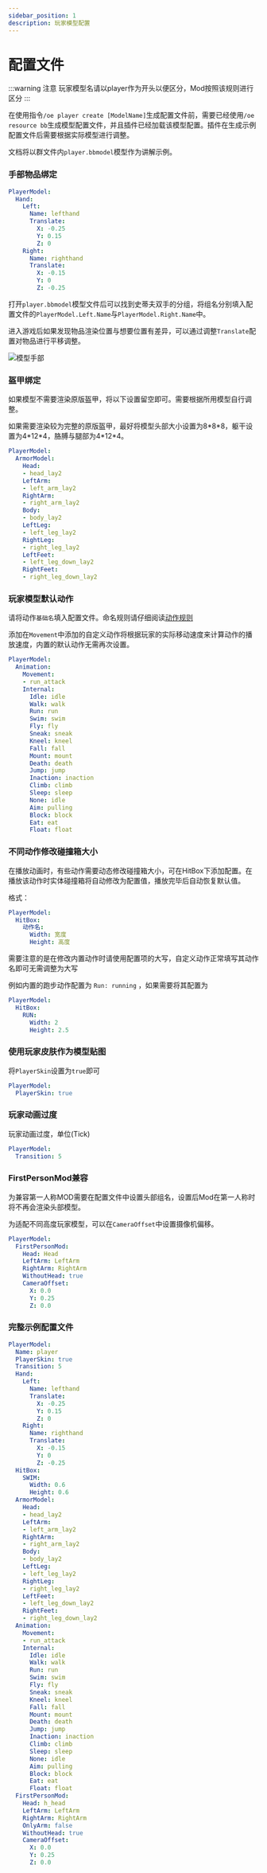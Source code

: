 ```yaml
---
sidebar_position: 1
description: 玩家模型配置
---
```


# 配置文件

:::warning 注意
玩家模型名请以player作为开头以便区分，Mod按照该规则进行区分
:::

在使用指令``/oe player create [ModelName]``生成配置文件前，需要已经使用``/oe resource bb``生成模型配置文件，并且插件已经加载该模型配置。插件在生成示例配置文件后需要根据实际模型进行调整。

文档将以群文件内``player.bbmodel``模型作为讲解示例。

### 手部物品绑定

```yaml
PlayerModel:
  Hand:
    Left:
      Name: lefthand
      Translate:
        X: -0.25
        Y: 0.15
        Z: 0
    Right:
      Name: righthand
      Translate:
        X: -0.15
        Y: 0
        Z: -0.25
```

打开``player.bbmodel``模型文件后可以找到史蒂夫双手的分组，将组名分别填入配置文件的``PlayerModel.Left.Name``与``PlayerModel.Right.Name``中。

进入游戏后如果发现物品渲染位置与想要位置有差异，可以通过调整``Translate``配置对物品进行平移调整。

![模型手部](../images/player/hand.png "模型手部")

### 盔甲绑定

如果模型不需要渲染原版盔甲，将以下设置留空即可。需要根据所用模型自行调整。

如果需要渲染较为完整的原版盔甲，最好将模型头部大小设置为8\*8\*8，躯干设置为4\*12\*4，胳膊与腿部为4\*12\*4。

```yaml
PlayerModel:
  ArmorModel:
    Head:
    - head_lay2
    LeftArm:
    - left_arm_lay2
    RightArm:
    - right_arm_lay2
    Body:
    - body_lay2
    LeftLeg:
    - left_leg_lay2
    RightLeg:
    - right_leg_lay2
    LeftFeet:
    - left_leg_down_lay2
    RightFeet:
    - right_leg_down_lay2
```

### 玩家模型默认动作

请将动作``基础名``填入配置文件。命名规则请仔细阅读[动作规则](./animation.md)

添加在``Movement``中添加的自定义动作将根据玩家的实际移动速度来计算动作的播放速度，内置的默认动作无需再次设置。

```yaml
PlayerModel:
  Animation:
    Movement:
    - run_attack
    Internal:
      Idle: idle
      Walk: walk
      Run: run
      Swim: swim
      Fly: fly
      Sneak: sneak
      Kneel: kneel
      Fall: fall
      Mount: mount
      Death: death
      Jump: jump
      Inaction: inaction
      Climb: climb
      Sleep: sleep
      None: idle
      Aim: pulling
      Block: block
      Eat: eat
      Float: float
```

### 不同动作修改碰撞箱大小

在播放动画时，有些动作需要动态修改碰撞箱大小，可在HitBox下添加配置。在播放该动作时实体碰撞箱将自动修改为配置值，播放完毕后自动恢复默认值。

格式：
```yaml
PlayerModel:
  HitBox:
    动作名:
      Width: 宽度
      Height: 高度
```
需要注意的是在修改内置动作时请使用配置项的大写，自定义动作正常填写其动作名即可无需调整为大写

例如内置的跑步动作配置为 ``Run: running`` ，如果需要将其配置为

```yaml
PlayerModel:
  HitBox:
    RUN:
      Width: 2
      Height: 2.5
```

### 使用玩家皮肤作为模型贴图

将``PlayerSkin``设置为``true``即可

```yaml
PlayerModel:
  PlayerSkin: true
```

### 玩家动画过度

玩家动画过度，单位(Tick)

```yaml
PlayerModel:
  Transition: 5
```

### FirstPersonMod兼容

为兼容第一人称MOD需要在配置文件中设置头部组名，设置后Mod在第一人称时将不再会渲染头部模型。

为适配不同高度玩家模型，可以在``CameraOffset``中设置摄像机偏移。

```yaml
PlayerModel:
  FirstPersonMod:
    Head: Head
    LeftArm: LeftArm
    RightArm: RightArm
    WithoutHead: true
    CameraOffset:
      X: 0.0
      Y: 0.25
      Z: 0.0
```

### 完整示例配置文件

```yaml
PlayerModel:
  Name: player
  PlayerSkin: true
  Transition: 5
  Hand:
    Left:
      Name: lefthand
      Translate:
        X: -0.25
        Y: 0.15
        Z: 0
    Right:
      Name: righthand
      Translate:
        X: -0.15
        Y: 0
        Z: -0.25
  HitBox:
    SWIM:
      Width: 0.6
      Height: 0.6
  ArmorModel:
    Head:
    - head_lay2
    LeftArm:
    - left_arm_lay2
    RightArm:
    - right_arm_lay2
    Body:
    - body_lay2
    LeftLeg:
    - left_leg_lay2
    RightLeg:
    - right_leg_lay2
    LeftFeet:
    - left_leg_down_lay2
    RightFeet:
    - right_leg_down_lay2
  Animation:
    Movement:
    - run_attack
    Internal:
      Idle: idle
      Walk: walk
      Run: run
      Swim: swim
      Fly: fly
      Sneak: sneak
      Kneel: kneel
      Fall: fall
      Mount: mount
      Death: death
      Jump: jump
      Inaction: inaction
      Climb: climb
      Sleep: sleep
      None: idle
      Aim: pulling
      Block: block
      Eat: eat
      Float: float
  FirstPersonMod:
    Head: h_head
    LeftArm: LeftArm
    RightArm: RightArm
    OnlyArm: false
    WithoutHead: true
    CameraOffset:
      X: 0.0
      Y: 0.25
      Z: 0.0

```